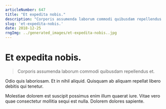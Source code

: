```yaml
---
articleNumber: 647
title: "Et expedita nobis."
description: "Corporis assumenda laborum commodi quibusdam repellendus et."
slug: 'et-expedita-nobis.'
date: 2018-12-25
rngImg: ../generated_images/et-expedita-nobis..jpg
---
```


# Et expedita nobis.

> Corporis assumenda laborum commodi quibusdam repellendus et.

Odio quis laboriosam. Et in nihil aliquid. Quisquam ab aliquam repellat libero debitis qui tenetur.
 Molestiae dolorem est suscipit possimus enim illum quaerat iure. Vitae vero quae consectetur mollitia sequi est nulla. Dolorem dolores sapiente.
